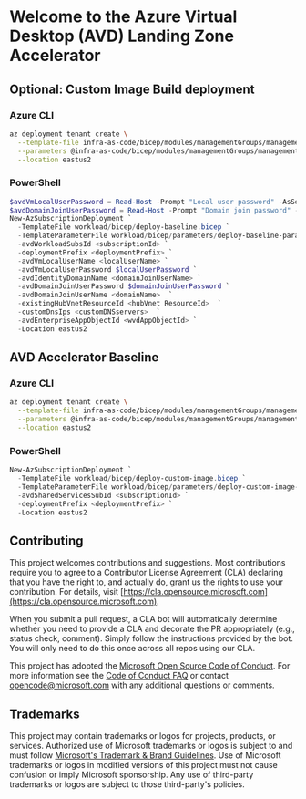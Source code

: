 # Welcome to the Azure Virtual Desktop (AVD) Landing Zone Accelerator

## Optional: Custom Image Build deployment

### Azure CLI

```bash
az deployment tenant create \
  --template-file infra-as-code/bicep/modules/managementGroups/managementGroups.bicep \
  --parameters @infra-as-code/bicep/modules/managementGroups/managementGroups.parameters.example.json \
  --location eastus2
```

### PowerShell

```powershell
$avdVmLocalUserPassword = Read-Host -Prompt "Local user password" -AsSecureString
$avdDomainJoinUserPassword = Read-Host -Prompt "Domain join password" -AsSecureString
New-AzSubscriptionDeployment `
  -TemplateFile workload/bicep/deploy-baseline.bicep `
  -TemplateParameterFile workload/bicep/parameters/deploy-baseline-parameters-example.json `
  -avdWorkloadSubsId <subscriptionId> `
  -deploymentPrefix <deploymentPrefix> `
  -avdVmLocalUserName <localUserName> `
  -avdVmLocalUserPassword $localUserPassword `
  -avdIdentityDomainName <domainJoinUserName> `
  -avdDomainJoinUserPassword $domainJoinUserPassword `
  -avdDomainJoinUserName <domainName>  `
  -existingHubVnetResourceId <hubVnet ResourceId>  `
  -customDnsIps <customDNSservers>  `
  -avdEnterpriseAppObjectId <wvdAppObjectId> `
  -Location eastus2
```

## AVD Accelerator Baseline

### Azure CLI

```bash
az deployment tenant create \
  --template-file infra-as-code/bicep/modules/managementGroups/managementGroups.bicep \
  --parameters @infra-as-code/bicep/modules/managementGroups/managementGroups.parameters.example.json \
  --location eastus2
```

### PowerShell

```powershell
New-AzSubscriptionDeployment `
  -TemplateFile workload/bicep/deploy-custom-image.bicep `
  -TemplateParameterFile workload/bicep/parameters/deploy-custom-image-parameters-example.json `
  -avdSharedServicesSubId <subscriptionId> `
  -deploymentPrefix <deploymentPrefix> `
  -Location eastus2
```
## Contributing

This project welcomes contributions and suggestions.  Most contributions require you to agree to a
Contributor License Agreement (CLA) declaring that you have the right to, and actually do, grant us
the rights to use your contribution. For details, visit [https://cla.opensource.microsoft.com](https://cla.opensource.microsoft.com).

When you submit a pull request, a CLA bot will automatically determine whether you need to provide
a CLA and decorate the PR appropriately (e.g., status check, comment). Simply follow the instructions
provided by the bot. You will only need to do this once across all repos using our CLA.

This project has adopted the [Microsoft Open Source Code of Conduct](https://opensource.microsoft.com/codeofconduct/).
For more information see the [Code of Conduct FAQ](https://opensource.microsoft.com/codeofconduct/faq/) or
contact [opencode@microsoft.com](mailto:opencode@microsoft.com) with any additional questions or comments.

## Trademarks

This project may contain trademarks or logos for projects, products, or services. Authorized use of Microsoft
trademarks or logos is subject to and must follow
[Microsoft's Trademark & Brand Guidelines](https://www.microsoft.com/legal/intellectualproperty/trademarks).
Use of Microsoft trademarks or logos in modified versions of this project must not cause confusion or imply Microsoft sponsorship.
Any use of third-party trademarks or logos are subject to those third-party's policies.
